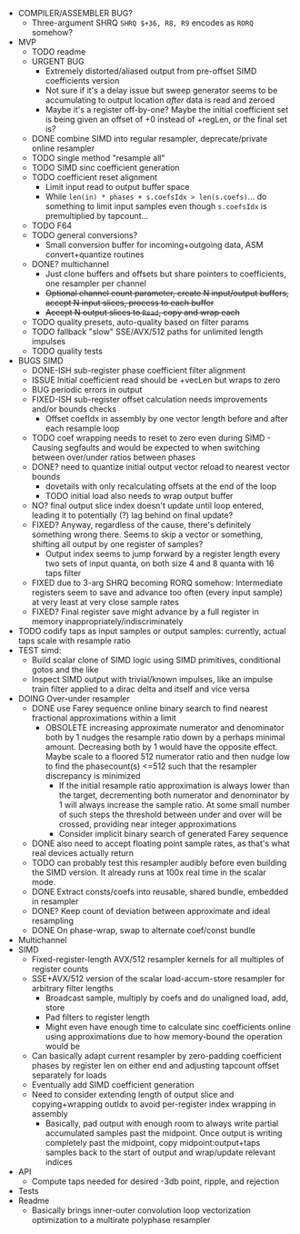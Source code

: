 - COMPILER/ASSEMBLER BUG?
  - Three-argument SHRQ `SHRQ $+36, R8, R9` encodes as `RORQ` somehow?
- MVP
  - TODO readme
  - URGENT BUG
    - Extremely distorted/aliased output from pre-offset SIMD coefficients version
    - Not sure if it's a delay issue but sweep generator seems to be accumulating to output location _after_ data is read and zeroed
    - Maybe it's a register off-by-one? Maybe the initial coefficient set is being given an offset of +0 instead of +regLen, or the final set is?
  - DONE combine SIMD into regular resampler, deprecate/private online resampler
  - TODO single method "resample all"
  - TODO SIMD sinc coefficient generation
  - TODO coefficient reset alignment
    - Limit input read to output buffer space
    - While `len(in) * phases + s.coefsIdx > len(s.coefs)`... do something to limit input samples even though `s.coefsIdx` is premultiplied by tapcount...
  - TODO F64
  - TODO general conversions?
    - Small conversion buffer for incoming+outgoing data, ASM convert+quantize routines
  - DONE? multichannel
    - Just clone buffers and offsets but share pointers to coefficients, one resampler per channel
    - ~~Optional channel count parameter, create N input/output buffers, accept N input slices, process to each buffer~~
    - ~~Accept N output slices to `Read`, copy and wrap each~~
  - TODO quality presets, auto-quality based on filter params
  - TODO fallback "slow" SSE/AVX/512 paths for unlimited length impulses
  - TODO quality tests
- BUGS SIMD
	- DONE-ISH sub-register phase coefficient filter alignment
    - ISSUE Initial coefficient read should be +vecLen but wraps to zero
    - BUG periodic errors in output
  - FIXED-ISH sub-register offset calculation needs improvements and/or bounds checks
    - Offset coefIdx in assembly by one vector length before and after each resample loop
  - TODO coef wrapping needs to reset to zero even during SIMD
		- Causing segfaults and would be expected to when switching between over/under ratios between phases
  - DONE? need to quantize initial output vector reload to nearest vector bounds
    - dovetails with only recalculating offsets at the end of the loop
    - TODO initial load also needs to wrap output buffer
  - NO? final output slice index doesn't update until loop entered, leading it to potentially (?) lag behind on final update?
  - FIXED? Anyway, regardless of the cause, there's definitely something wrong there. Seems to skip a vector or something, shifting all output by one register of samples?
    - Output index seems to jump forward by a register length every two sets of input quanta, on both size 4 and 8 quanta with 16 taps filter
  - FIXED due to 3-arg SHRQ becoming RORQ somehow: Intermediate registers seem to save and advance too often (every input sample) at very least at very close sample rates
  - FIXED? Final register save might advance by a full register in memory inappropriately/indiscriminately
- TODO codify taps as input samples or output samples: currently, actual taps scale with resample ratio
- TEST simd:
  - Build scalar clone of SIMD logic using SIMD primitives, conditional gotos and the like
  - Inspect SIMD output with trivial/known impulses, like an impulse train filter applied to a dirac delta and itself and vice versa
- DOING Over-under resampler
  - DONE use Farey sequence online binary search to find nearest fractional approximations within a limit
    - OBSOLETE increasing approximate numerator and denominator both by 1 nudges the resample ratio down by a perhaps minimal amount. Decreasing both by 1 would have the opposite effect. Maybe scale to a floored 512 numerator ratio and then nudge low to find the phasecount(s) <=512 such that the resampler discrepancy is minimized
      - If the initial resample ratio approximation is always lower than the target, decrementing both numerator and denominator by 1 will always increase the sample ratio. At some small number of such steps the threshold between under and over will be crossed, providing near integer approximations
      - Consider implicit binary search of generated Farey sequence
  - DONE also need to accept floating point sample rates, as that's what real devices actually return
  - TODO can probably test this resampler audibly before even building the SIMD version. It already runs at 100x real time in the scalar mode.
  - DONE Extract consts/coefs into reusable, shared bundle, embedded in resampler
  - DONE? Keep count of deviation between approximate and ideal resampling
  - DONE On phase-wrap, swap to alternate coef/const bundle 
- Multichannel
- SIMD
  - Fixed-register-length AVX/512 resampler kernels for all multiples of register counts
  - SSE+AVX/512 version of the scalar load-accum-store resampler for arbitrary filter lengths
    - Broadcast sample, multiply by coefs and do unaligned load, add, store
    - Pad filters to register length
    - Might even have enough time to calculate sinc coefficients online using approximations due to how memory-bound the operation would be
  - Can basically adapt current resampler by zero-padding coefficient phases by register len on either end and adjusting tapcount offset separately for loads
  - Eventually add SIMD coefficient generation
  - Need to consider extending length of output slice and copying+wrapping outIdx to avoid per-register index wrapping in assembly
    - Basically, pad output with enough room to always write partial accumulated samples past the midpoint. Once output is writing completely past the midpoint, copy midpoint:output+taps samples back to the start of output and wrap/update relevant indices
- API
  - Compute taps needed for desired -3db point, ripple, and rejection
- Tests
- Readme
  - Basically brings inner-outer convolution loop vectorization optimization to a multirate polyphase resampler